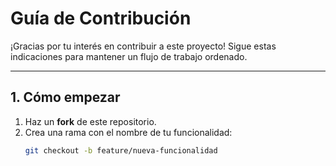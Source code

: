 # Guía de Contribución

¡Gracias por tu interés en contribuir a este proyecto! 
Sigue estas indicaciones para mantener un flujo de trabajo ordenado.

---

## 1. Cómo empezar
1. Haz un **fork** de este repositorio.
2. Crea una rama con el nombre de tu funcionalidad:
   ```bash
   git checkout -b feature/nueva-funcionalidad

